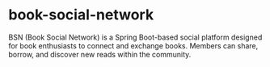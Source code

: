 # book-social-network
BSN (Book Social Network) is a Spring Boot-based social platform designed for book enthusiasts to connect and exchange books. Members can share, borrow, and discover new reads within the community.
